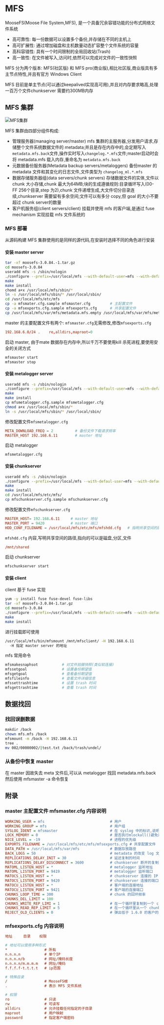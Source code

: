 # MFS

MooseFS(Moose File System,MFS), 是一个具备冗余容错功能的分布式网络文件系统

* 高可靠性: 每一份数据可以设置多个备份,并存储在不同的主机上
* 高可扩展性: 通过增加磁盘和主机数量动态扩容整个文件系统的容量
* 高科容错性: 具有一个时间限制的全局回收站(Trash)
* 高一致性: 在文件被写入,访问时,依然可以完成对文件的一致性快照

MFS 分为两个版本: MFS(社区版) 和 MFS pro(商业版),相比社区版,商业版具有多主节点特性,并且有官方 Windows Client

MFS 目前是单主节点(可以通过keepalived实现高可用),并且对内存要求略高,处理一百万个文件chunkserver 需要约300MB内存

## MFS 集群

![MFS集群](Pics\moosefs-architecture.png)

MFS 集群由四部分组件构成:

* 管理服务器(managing server/master)
  mfs 集群的主服务器,分发用户请求,存储整个文件系统数据文件的 metadata;并且是存在内存中的,会定期写入 `metadata.mfs.back`文件,操作实时写入`changelog.*.mfs`文件;master启动时会将 metadata.mfs 载入内存,重命名为 `metadata.mfs.back`
* 元数据备份服务器(Metadata backup servers/metaloggers)
  备份master 的 metadata 文件和其变化的日志文件,文件类型为 `changelog_ml.*.mfs`
* 数据存储服务器组(data servers/chunk servers)
  存储数据文件的实体,文件以 chunk 大小存储,chunk 最大为64MB;块的生成遵循规则:目录循环写入(00-FF 256个目录,step 为2),chunk 文件递增生成,大文件切分目录连续,chunkserver 需要留有多余空间;文件可以有多分 copy,但 goal 的大小不要超过 chunk server的数量
* 客户机服务组(client servers/client)
  挂载并使用 mfs 的客户端,是通过 fuse mechanism 实现挂载 mfs 文件系统的

### MFS 部署

从源码构建 MFS 集群使用的是同样的源代码,在安装时选择不同的角色进行安装

#### 安装 master server

```bash
tar -xf moosefs-3.0.84.-1.tar.gz
cd moosefs-3.0.84
useradd mfs -s /sbin/nologin
./configure --prefix=/usr/local/mfs --with-default-user=mfs --with-default-group=mfs
make
make install
chomd a+x /usr/local/mfs/sbin/*
ln -s /usr/local/mfs/sbin/* /usr/local/sbin/
cd /usr/local/mfs/etc/mfs
cp -a mfsmater.cfg.sample mfsmaster.cfg         # 主配置文件
cp -a mfsexports.cfg.sample mfsexports.cfg      # 共享配置文件
cp /usr/local/mfs/var/mfs/metadata.mfs.empty /usr/local/mfs/var/mfs/metadata.mfs    # meta 文件
```

master 的主要配置文件有两个: `mfsmaster.cfg`无需修改,修改`mfsexports.cfg`

```conf
192.168.6.0/24 .    re,alldirs,maproot=0
```

启动 master, 由于mate 数据存在内存中,所以千万不要使用kill 杀死进程,要使用安全的关闭方式

```bash
mfsmaster start
mfsmaster stop
```

#### 安装 metalogger server

```bash
useradd mfs -s /sbin/nologin
./configure --prefix=/usr/local/mfs --with-default-user=mfs --with-default-group=mfs
make
make install
cp mfsmetalogger.cfg.sample mfsmetalogger.cfg
chmod a+x /usr/local/mfs/sbin/*
ln -s /usr/local/mfs/sbin/* /usr/local/sbin/
```

修改配置文件`mfsmetalogger.cfg`

```conf
META_DOWNLOAD_FREQ = 2          # 备份文件下载请求频率
MASTER_HOST 192.168.6.11        # master 地址
```

启动 metalogger

```bas
mfsmetalogger.cfg
```

#### 安装 chunkserver

```bash
useradd mfs -s /sbin/nologin
./configure --prefix=/usr/local/mfs --with-defaul-user=mfs --with-default-group=mfs
make
make install
cd /usr/local/mfs/etc/mfs/
cp mfschunkserver.cfg.sample mfschunkserver.cfg
```

修改配置文件`mfschunkserver.cfg`

```conf
MASTER_HOST= 192.168.6.11     # master 地址
MASTER_PORT = 9420            # master 端口
HDD_CONF_FILENAME = /usr/local/mfs/etc/mfs/mfshdd.cfg   # 指明共享空间的配置文件
```

`mfshdd.cfg` 内容,写明共享空间的路径,指向的可以是磁盘,分区,文件

```conf
/mnt/shared
```

启动 chunkserver

```bash
mfschunkserver start
```

#### 安装 client

client 基于 fuse 实现

```bash
yum -y install fuse fuse-devel fuse-libs
tar -xf moosefs-3.0.84-1.tar.gz
cd moosefs-3.0.84
./configure --prefix=/usr/local/mfs --with-default-use=mfs --with-default-group=mfs --disable-mfsmaster --disable-mfschunkserver
make
make install
```

进行挂载即可使用

```bash
/usr/local/mfs/bin/mfsmount /mnt/mfsclient/ -H 192.168.6.11
  -H 指定 master server 的地址
```

mfs 常用命令

```bash
mfsmakesnaphsot           # 对文件拍摄快照(类似软连接)
mfssetgoal                # 设置备份期望值
mfsgetgoal                # 查看备份期望值
mfsfileinfo               # 查看文件详细信息
mfssettrashtime           # 设置 trash 时间
mfsgettrashtime           # 查看 trash 时间
```

## 数据找回

### 找回误删数据

```bash
makdir /back
chown mfs.mfs /back
mfsmount -m /back -H 192.168.6.11
tree .
mv 002/00000002/|test.txt /back/trash/undel/
```

### 从备份中恢复 master

在 master 因故失去 meta 文件后,可以从 metalogger 找回 metadata.mfs.back 然后使用 mfsmaster -a 命令恢复

## 附录

### master 主配置文件 mfsmaster.cfg 内容说明

```cfg
WORKING_USER = mfs                              # 用户
WORKING_GROUP = mfs                             # 用户组
SYSLOG_IDENT = mfsmaster                        # 在 syslog 中的标识,说明是 master 产生的日志
LOCK_MEMORY = 0                                 # 是否执行mlockall()避免进程溢出
NICE_LEVEL = -19                                # 进程的优先级
EXPORTS_FILENAME = /usr/local/mfs/etc/mfs/mfsexports.cfg # 共享配置文件
DATA_PATH = /usr/local/mfs/var/mfs              # 数据存放路径
BACK_LOGS = 50                                  # metadata 的改变 log 文件条目数量
REPLICATIONS_DELAY_INIT = 30                    # 延迟复制的时间
REPLICATIONS_DELAY_DISCONNECT = 3600            # chunkserver 断开的复制延迟
MATOML_LISTEN_HOST = *                          # metalogger 监听地址
MATOML_LISTEN_PORT = 9419                       # metalogger 监听端口
MATOCS_LISTEN_HOST = *                          # chunkserver 连接的 IP
MATOCS_LISTEN_PORT = 9420                       # chunkserver 连接的端口
MATOCU_LISTEN_HOST = *                          # 客户端的连接地址
MATOCU_LISTEN_PORT = 9421                       # 客户端的连接端口
CHUNKS_LOOP_TIME = 300                          # chunk 的回环频率
CHUNKS_DEL_LIMIT = 100
CHUNKS_WRITE_REP_LIMI = 1                       # 在一个循环里复制到一个 chunkserver 的最大 chunk 数目
CHUNKS_READ_REP_LIMIT = 5                       # 在一个循环里从一个 chunkserver 复制的最大 chunk 数目
REJECT_OLD_CLIENTS = 0                          # 弹出低于 1.6.0 的客户的连接(mfsexports访问控制对老版本客户无效)
```

### mfsexports.cfg 内容说明

```cfg
地址     目录    权限

# 地址可以使用多种形式
*                 # 所有
n.n.n.n           # 单个IP
n.n.n.n/b         # 网址/掩码长度
n.n.n.n/m.m.m.m   # 网址/掩码
f.f.f.f-t.t.t.t   # ip范围

# 特殊目录
/                 # MooseFS根
.                 # 表示 MFS 文件系统

# 权限
ro                # 只读
rw                # 可读写
alldirs           # 允许挂载任何指定的子目录
maproot           # 用户映射
password          # 指定客户端密码
```
